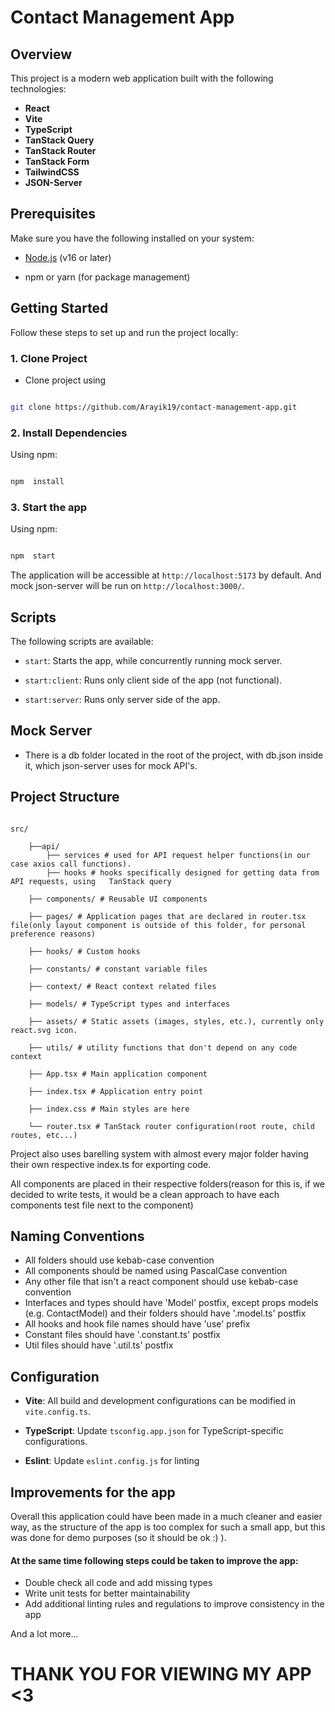 # Contact Management App

## Overview

This project is a modern web application built with the following technologies:

- **React**
- **Vite**
- **TypeScript**
- **TanStack Query**
- **TanStack Router**
- **TanStack Form**
- **TailwindCSS**
- **JSON-Server**

## Prerequisites

Make sure you have the following installed on your system:

- [Node.js](https://nodejs.org/) (v16 or later)

- npm or yarn (for package management)

## Getting Started

Follow these steps to set up and run the project locally:

### 1. Clone Project

- Clone project using

```bash

git clone https://github.com/Arayik19/contact-management-app.git
```


### 2. Install Dependencies

Using npm:

```bash

npm  install

```

### 3. Start the app

Using npm:

```bash

npm  start

```

The application will be accessible at `http://localhost:5173` by default. And mock json-server will be run on `http://localhost:3000/`.

## Scripts

The following scripts are available:

- `start`: Starts the app, while concurrently running mock server.

- `start:client`: Runs only client side of the app (not functional).

- `start:server`: Runs only server side of the app.

## Mock Server

- There is a db folder located in the root of the project, with db.json inside it, which json-server uses for mock API's.

## Project Structure

```plaintext

src/

	├──api/
		├── services # used for API request helper functions(in our case axios call functions).
		├── hooks # hooks specifically designed for getting data from API requests, using 	TanStack query

	├── components/ # Reusable UI components

	├── pages/ # Application pages that are declared in router.tsx file(only layout component is outside of this folder, for personal preference reasons)

	├── hooks/ # Custom hooks

	├── constants/ # constant variable files

	├── context/ # React context related files

	├── models/ # TypeScript types and interfaces

	├── assets/ # Static assets (images, styles, etc.), currently only react.svg icon.

	├── utils/ # utility functions that don't depend on any code context

	├── App.tsx # Main application component

	├── index.tsx # Application entry point

	├── index.css # Main styles are here

	└── router.tsx # TanStack router configuration(root route, child routes, etc...)

```

Project also uses barelling system with almost every major folder having their own respective index.ts for exporting code.

All components are placed in their respective folders(reason for this is, if we decided to write tests, it would be a clean approach to have each components test file next to the component)

## Naming Conventions

- All folders should use kebab-case convention
- All components should be named using PascalCase convention
- Any other file that isn't a react component should use kebab-case convention
- Interfaces and types should have 'Model' postfix, except props models (e.g. ContactModel) and their folders should have '.model.ts' postfix
- All hooks and hook file names should have 'use' prefix
- Constant files should have '.constant.ts' postfix
- Util files should have '.util.ts' postfix

## Configuration

- **Vite**: All build and development configurations can be modified in `vite.config.ts`.

- **TypeScript**: Update `tsconfig.app.json` for TypeScript-specific configurations.

- **Eslint**: Update `eslint.config.js` for linting

## Improvements for the app

Overall this application could have been made in a much cleaner and easier way, as the structure of the app is too complex for such a small app, but this was done for demo purposes (so it should be ok :) ).

#### At the same time following steps could be taken to improve the app:

- Double check all code and add missing types
- Write unit tests for better maintainability
- Add additional linting rules and regulations to improve consistency in the app

And a lot more...

# THANK YOU FOR VIEWING MY APP <3
